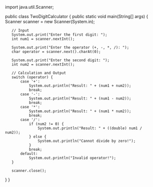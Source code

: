 

import java.util.Scanner;
 
public class TwoDigitCalculator {
   public static void main(String[] args) {
       Scanner scanner = new Scanner(System.in);
 
       // Input
       System.out.print("Enter the first digit: ");
       int num1 = scanner.nextInt();
 
       System.out.print("Enter the operator (+, -, *, /): ");
       char operator = scanner.next().charAt(0);
 
       System.out.print("Enter the second digit: ");
       int num2 = scanner.nextInt();
 
       // Calculation and Output
       switch (operator) {
           case '+':
               System.out.println("Result: " + (num1 + num2));
               break;
           case '-':
               System.out.println("Result: " + (num1 - num2));
               break;
           case '*':
               System.out.println("Result: " + (num1 * num2));
               break;
           case '/':
               if (num2 != 0) {
                   System.out.println("Result: " + ((double) num1 / num2));
               } else {
                   System.out.println("Cannot divide by zero!");
               }
               break;
           default:
               System.out.println("Invalid operator!");
       }
 
       scanner.close();
   }
}
